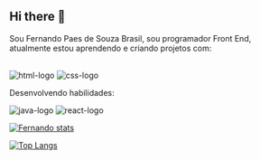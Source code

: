 ## Hi there 👋

Sou Fernando Paes de Souza Brasil, sou programador Front End, atualmente estou aprendendo e criando projetos com:
<br>
<br>

 <img src="https://img.shields.io/badge/HTML-239120?style=for-the-badge&logo=html5&logoColor=white" alt="html-logo" />

<img src="https://img.shields.io/badge/CSS-239120?&style=for-the-badge&logo=css3&logoColor=white" alt="css-logo" />

Desenvolvendo habilidades:

<img src="https://img.shields.io/badge/JavaScript-F7DF1E?style=for-the-badge&logo=javascript&logoColor=black" alt="java-logo" />
<img src="https://img.shields.io/badge/React-20232A?style=for-the-badge&logo=react&logoColor=61DAFB" alt="react-logo" />


[![Fernando stats](https://github-readme-stats.vercel.app/api?username=Fernandopaes23)](https://github.com/anuraghazra/github-readme-stats)

[![Top Langs](https://github-readme-stats.vercel.app/api/top-langs/?username=Fernandopaes23)](https://github.com/anuraghazra/github-readme-stats)

